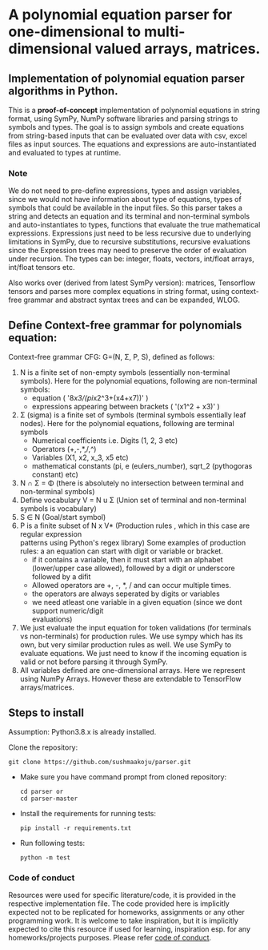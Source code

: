 # A polynomial equation parser for one-dimensional to multi-dimensional valued arrays, matrices.

## Implementation of polynomial equation parser algorithms in Python.
This is a **proof-of-concept** implementation of polynomial equations in string format, using SymPy, NumPy software libraries and parsing strings to symbols and types. The goal is to assign symbols and create equations from string-based inputs that can be evaluated over data with csv, excel files as input sources. The equations and expressions are auto-instantiated and evaluated to types at runtime. 

### Note
We do not need to pre-define expressions, types and assign variables, since we would not have information about type of equations, types of symbols that could be available in the input files. So this parser takes a string and detects an equation and its terminal and non-terminal symbols and auto-instantiates to types, functions that evaluate the true mathematical expressions. Expressions just need to be less recursive due to underlying limitations in SymPy, due to recursive substitutions, recursive evaluations since the Expression trees may need to preserve the order of evaluation under recursion. The types can be: integer, floats, vectors, int/float arrays, int/float tensors etc.

Also works over (derived from latest SymPy version): matrices, Tensorflow tensors and parses more complex equations in string format, using context-free grammar and abstract syntax trees and can be expanded, WLOG.

## Define Context-free grammar for polynomials equation:

Context-free grammar CFG: G=(N, Σ, P, S), defined as follows:

1. N is a finite set of non-empty symbols (essentially  non-terminal symbols). 
    Here for the polynomial equations, following are non-terminal symbols: 
    - equation ( '8*x3/(pi*x2^3+(x4+x7))' )
    - expressions appearing between brackets ( '(x1^2 + x3)' )
2. Σ (sigma) is a finite set of symbols (terminal symbols essentially leaf nodes). 
    Here for the polynomial equations, following are terminal symbols
    - Numerical coefficients i.e. Digits (1, 2, 3 etc)
    - Operators (+,-,*,/,^)
    - Variables (X1, x2, x_3, x5 etc)
    - mathematical constants (pi, e (eulers_number), sqrt_2 (pythogoras constant) etc)
3. N ∩ Σ = Φ (there is absolutely no intersection between terminal and non-terminal symbols)
4. Define vocabulary V = N u Σ (Union set of terminal and non-terminal symbols is vocabulary)
5. S ∈ N (Goal/start symbol)
6. P is a finite subset of N x V* (Production rules , which in this case are regular expression      
    patterns using Python's regex library)
    Some examples of production rules: 
    a an equation can start with digit or variable or bracket. 
    - if it contains a variable, then it must start with an alphabet (lower/upper case allowed), 
        followed by a digit or underscore followed by a difit
    - Allowed operators are +, -, *, / and can occur multiple times.
    - the operators are always seperated by digits or variables
    - we need atleast one variable in a given equation (since we dont support numeric/digit       
        evaluations)
7. We just evaluate the input equation for token validations (for terminals vs non-terminals) for 
      production rules. We use sympy which has its own, but very similar production rules as well. We use SymPy to evaluate equations. We just need to know if the incoming equation is valid or not before parsing it through SymPy.
8. All variables defined are one-dimensional arrays. Here we represent using NumPy Arrays. 
       However these are extendable to TensorFlow arrays/matrices.

## Steps to install
Assumption: Python3.8.x is already installed.

Clone the repository:
```
git clone https://github.com/sushmaakoju/parser.git
```

- Make sure you have command prompt from cloned repository:

    ```
    cd parser or
    cd parser-master
    ```

- Install the requirements for running tests:

    ```
    pip install -r requirements.txt
    ```
- Run following tests:

    ```
    python -m test
    ```
### Code of conduct

Resources were used for specific literature/code, it is provided in the respective implementation file. The code provided here is implicitly expected not to be replicated for homeworks, assignments or any other programming work. It is welcome to take inspiration, but it is implicitly expected to cite this resource if used for learning, inspiration esp. for any homeworks/projects purposes. Please refer <a href="https://github.com/sushmaakoju/parser/blob/master/CODE_OF_CONDUCT.md">code of conduct</a>.
